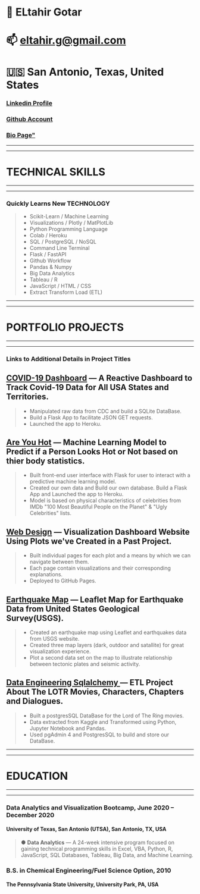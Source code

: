 # 👤 ELtahir Gotar
# 📫 eltahir.g@gmail.com
# 🇺🇸 San Antonio, Texas, United States

### [Linkedin Profile](https://linkedin.com/in/eltahirgotar)

### [Github Account](https://github.com/gotar1)

### [Bio Page"](https://gotar1.github.io/)

*****
*****
# TECHNICAL SKILLS
*****
*****

### Quickly Learns New TECHNOLOGY

> * Scikit-Learn / Machine Learning 
> * Visualizations / Plotly / MatPlotLib
> * Python Programming Language
> * Colab / Heroku
> * SQL / PostgreSQL / NoSQL 
> * Command Line Terminal
> * Flask / FastAPI
> * Github Workflow
> * Pandas & Numpy
> * Big Data Analytics
> * Tableau / R
> * JavaScript / HTML / CSS
> * Extract Transform Load (ETL)

 
*****
*****
# PORTFOLIO PROJECTS
*****
*****

### Links to Additional Details in Project Titles

## [COVID-19 Dashboard](https://covid-19-infection-dashboard.herokuapp.com/) — A Reactive Dashboard to Track Covid-19 Data for All USA States and Territories.

> * Manipulated raw data from CDC and build a SQLite DataBase.
> * Build a Flask App to facilitate JSON GET requests.
> * Launched the app to Heroku.

## [Are You Hot](https://are-you-hot.herokuapp.com/) — Machine Learning Model to Predict if a Person Looks Hot or Not based on thier body statistics. 

> * Built front-end user interface with Flask for user to interact with a predictive machine learning model.
> * Created our own data and Build our own database. Build a Flask App and Launched the app to Heroku.
> * Model is based on physical characteristics of celebrities from  IMDb "100 Most Beautiful People on the Planet" & "Ugly Celebrities" lists.

## [Web Design](https://gotar1.github.io/Web-Design-Challenge) — Visualization Dashboard Website Using Plots we've Created in a Past Project.

> * Built individual pages for each plot and a means by which we can navigate between them.
> * Each page contain visualizations and their corresponding explanations.
> * Deployed to GitHub Pages.

## [Earthquake Map](https://gotar1.github.io/leaflet-challenge/) — Leaflet Map for Earthquake Data from United States Geological Survey(USGS).

> * Created an earthquake map using Leaflet and earthquakes data from USGS website.
> * Created three map layers (dark, outdoor and satallite) for great visualization experience.
> * Plot a second data set on the map to illustrate relationship between tectonic plates and seismic activity.

## [Data Engineering Sqlalchemy ](https://github.com/lazambrano/ETL_Project) — ETL Project About The LOTR Movies, Characters, Chapters and Dialogues. 

> * Built a postgresSQL DataBase for the  Lord of The Ring movies.
> * Data extracted from Kaggle and Transformed using Python, Jupyter Notebook and Pandas.
> * Used pgAdmin 4 and PostgresSQL to build and store our DataBase.


*****
*****
# EDUCATION
*****
*****

### Data Analytics and Visualization Bootcamp, June 2020 – December 2020
#### University of Texas, San Antonio (UTSA), San Antonio, TX, USA      
> ●	**Data Analytics** — A 24-week intensive program focused on gaining technical programming skills in Excel, VBA, Python, R, JavaScript, SQL Databases, Tableau, Big Data, and Machine Learning.
 
### B.S. in Chemical Engineering/Fuel Science Option, 2010
#### The Pennsylvania State University, University Park, PA, USA  



